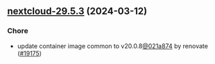 

## [nextcloud-29.5.3](https://github.com/truecharts/charts/compare/nextcloud-29.5.2...nextcloud-29.5.3) (2024-03-12)

### Chore



- update container image common to v20.0.8[@021a874](https://github.com/021a874) by renovate ([#19175](https://github.com/truecharts/charts/issues/19175))